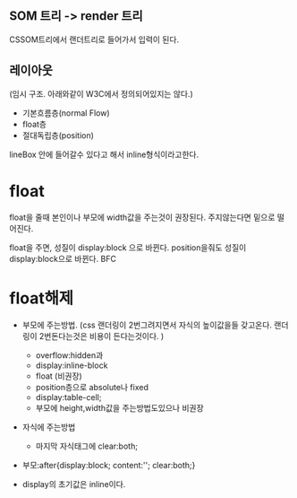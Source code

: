 ## SOM 트리 -> render 트리

CSSOM트리에서 랜더트리로 들어가서 입력이 된다.


## 레이아웃 
(임시 구조. 아래와같이 W3C에서 정의되어있지는 않다.)

+ 기본흐름층(normal Flow)
+ float층
+ 절대독립층(position)


lineBox 안에 들어갈수 있다고 해서 inline형식이라고한다.

# float
float을 줄때 본인이나 부모에 width값을 주는것이 권장된다.
주지않는다면 밑으로 떨어진다.

float을 주면, 성질이 display:block 으로 바뀐다.
position을줘도 성질이 display:block으로 바뀐다.
BFC


# float해제

+ 부모에 주는방법. (css 랜더링이 2번그려지면서 자식의 높이값을들 갖고온다. 랜더링이 2번돈다는것은 비용이 든다는것이다. ) 
  + overflow:hidden과 
  + display:inline-block
  + float (비권장)
  + position층으로 absolute나 fixed
  + display:table-cell;
  + 부모에 height,width값을 주는방법도있으나 비권장
  
+ 자식에 주는방법 
   + 마지막 자식태그에 clear:both;
  

+ 부모:after{display:block; content:''; clear:both;}


+ display의 초기값은 inline이다.
